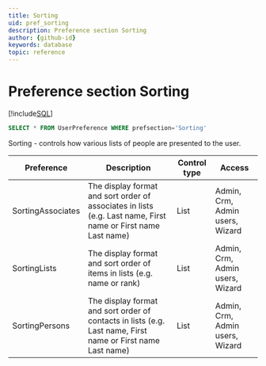 ```yaml
---
title: Sorting
uid: pref_sorting
description: Preference section Sorting
author: {github-id}
keywords: database
topic: reference
---
```


# Preference section Sorting

[!include[SQL](./includes/to-view-pref.md)]

```SQL
SELECT * FROM UserPreference WHERE prefsection='Sorting'
```

Sorting - controls how various lists of people are presented to the user.

| Preference | Description | Control type | Access |
|---|---|---|---|
| SortingAssociates | The display format and sort order of associates in lists (e.g. Last name, First name or First name Last name) | List | Admin, Crm, Admin users, Wizard |
| SortingLists | The display format and sort order of items in lists (e.g. name or rank) | List | Admin, Crm, Admin users, Wizard |
| SortingPersons | The display format and sort order of contacts in lists (e.g. Last name, First name or First name Last name) | List | Admin, Crm, Admin users, Wizard |
